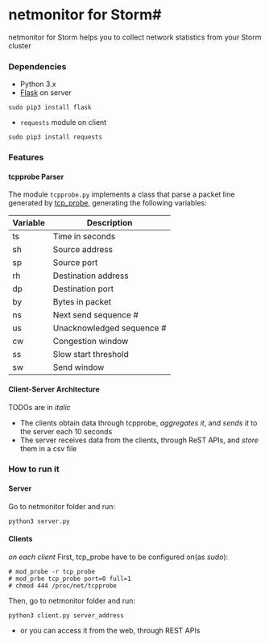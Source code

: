 # netmonitor for Storm#

netmonitor for Storm helps you to collect network statistics from your Storm cluster

### Dependencies ###

* Python 3.x
* [Flask](http://flask.pocoo.org/) on server
```
sudo pip3 install flask
```
* `requests` module on client
```
sudo pip3 install requests
```

### Features ###

#### tcpprobe Parser ####
The module `tcpprobe.py` implements a class that parse a packet line generated by [tcp_probe](https://wiki.linuxfoundation.org/networking/tcpprobe), generating the following variables:

| Variable | Description |
| --- | --- |
| ts | Time in seconds |
| sh | Source address |
| sp | Source port |
| rh | Destination address |
| dp | Destination port |
| by | Bytes in packet |
| ns | Next send sequence # |
| us | Unacknowledged sequence # |
| cw | Congestion window |
| ss | Slow start threshold |
| sw | Send window |

#### Client-Server Architecture ####

TODOs are in _italic_

* The clients obtain data through tcpprobe, _aggregates it_, and _sends it_ to the server each 10 seconds
* The server receives data from the clients, through ReST APIs, and _store_ them in a csv file 

### How to run it ###

#### Server ####
Go to netmonitor folder and run:
```
python3 server.py
```
#### Clients ####
_on each client_
First, tcp_probe have to be configured on(as _sudo_):
```
# mod_probe -r tcp_probe
# mod_prbe tcp_probe port=0 full=1
# chmod 444 /proc/net/tcpprobe
```
Then, go to netmonitor folder and run:
```
python3 client.py server_address
```
* or you can access it from the web, through REST APIs